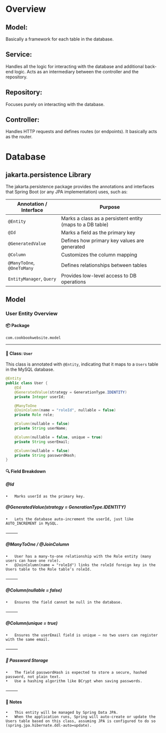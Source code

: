 # Overview

## Model:

Basically a framework for each table in the database.

## Service:

Handles all the logic for interacting with the database and additional back-end logic. Acts as an intermediary between the controller and the repository.

## Repository:

Focuses purely on interacting with the database.

## Controller:

Handles HTTP requests and defines routes (or endpoints). It basically acts as the router.

# Database

## jakarta.persistence Library

The jakarta.persistence package provides the annotations and interfaces that Spring Boot (or any JPA implementation) uses, such as:

| Annotation / Interface     | Purpose                                                   |
| -------------------------- | --------------------------------------------------------- |
| `@Entity`                  | Marks a class as a persistent entity (maps to a DB table) |
| `@Id`                      | Marks a field as the primary key                          |
| `@GeneratedValue`          | Defines how primary key values are generated              |
| `@Column`                  | Customizes the column mapping                             |
| `@ManyToOne`, `@OneToMany` | Defines relationships between tables                      |
| `EntityManager`, `Query`   | Provides low-level access to DB operations                |

## Model

### User Entity Overview

#### 📦 Package

`com.cookbookwebsite.model`

---

#### 🧱 Class: `User`

This class is annotated with `@Entity`, indicating that it maps to a `Users` table in the MySQL database.

```java
@Entity
public class User {
    @Id
    @GeneratedValue(strategy = GenerationType.IDENTITY)
    private Integer userId;

    @ManyToOne
    @JoinColumn(name = "roleId", nullable = false)
    private Role role;

    @Column(nullable = false)
    private String userName;

    @Column(nullable = false, unique = true)
    private String userEmail;

    @Column(nullable = false)
    private String passwordHash;
}
```

#### 🔍 Field Breakdown

##### @Id

    •	Marks userId as the primary key.

##### @GeneratedValue(strategy = GenerationType.IDENTITY)

    •	Lets the database auto-increment the userId, just like AUTO_INCREMENT in MySQL.

⸻

##### @ManyToOne / @JoinColumn

    •	User has a many-to-one relationship with the Role entity (many users can have one role).
    •	@JoinColumn(name = "roleId") links the roleId foreign key in the Users table to the Role table’s roleId.

⸻

##### @Column(nullable = false)

    •	Ensures the field cannot be null in the database.

⸻

##### @Column(unique = true)

    •	Ensures the userEmail field is unique — no two users can register with the same email.

⸻

##### 🔐 Password Storage

    •	The field passwordHash is expected to store a secure, hashed password, not plain text.
    •	Use a hashing algorithm like BCrypt when saving passwords.

⸻

#### 📝 Notes

    •	This entity will be managed by Spring Data JPA.
    •	When the application runs, Spring will auto-create or update the Users table based on this class, assuming JPA is configured to do so (spring.jpa.hibernate.ddl-auto=update).
